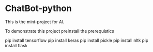 # ChatBot-python

This is the mini-project for AI.

To demonstrate this project preinstall the prerequistics

pip install tensorflow 
pip install keras 
pip install pickle
pip install nltk
pip install flask
